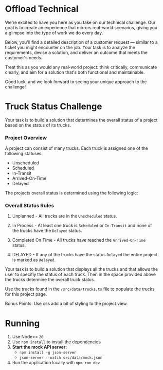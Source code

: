 # Offload Technical

We're excited to have you here as you take on our technical challenge. Our goal is to create an experience that mirrors real-world scenarios, giving you a glimpse into the type of work we do every day.

Below, you'll find a detailed description of a customer request — similar to a ticket you might encounter on the job. Your task is to analyze the requirements, devise a solution, and deliver an outcome that meets the customer's needs.

Treat this as you would any real-world project: think critically, communicate clearly, and aim for a solution that's both functional and maintainable.

Good luck, and we look forward to seeing your unique approach to the challenge!

# Truck Status Challenge

Your task is to build a solution that determines the overall status of a project based on the status of its trucks.

### Project Overview

A project can consist of many trucks. Each truck is assigned one of the following statuses:

- Unscheduled
- Scheduled
- In-Transit
- Arrived-On-Time
- Delayed

The projects overall status is determined using the following logic:

### Overall Status Rules

1. Unplanned - All trucks are in the `Unscheduled` status.

2. In Process - At least one truck is `Scheduled` or `In-Transit` and none of the trucks have the `Delayed` status.

3. Completed On Time - All trucks have reached the `Arrived-On-Time` status.

4. DELAYED - If any of the trucks have the status `Delayed` the entire project is marked as `Delayed`.

Your task is to build a solution that displays all the trucks and that allows the user to specifiy the status of each truck. Then in the space provided above the trucks determine the overall truck status.

Use the trucks found in the `/src/data/trucks.ts` file to populate the trucks for this project page.

Bonus Points: Use css add a bit of styling to the project view.

# Running

1. Use Node>= `20`
1. Use `npm install` to install the dependencies
1. **Start the mock API server:**
   - `npm install -g json-server`
   - `json-server --watch src/data/mock.json`
1. Run the application locally with `npm run dev`
